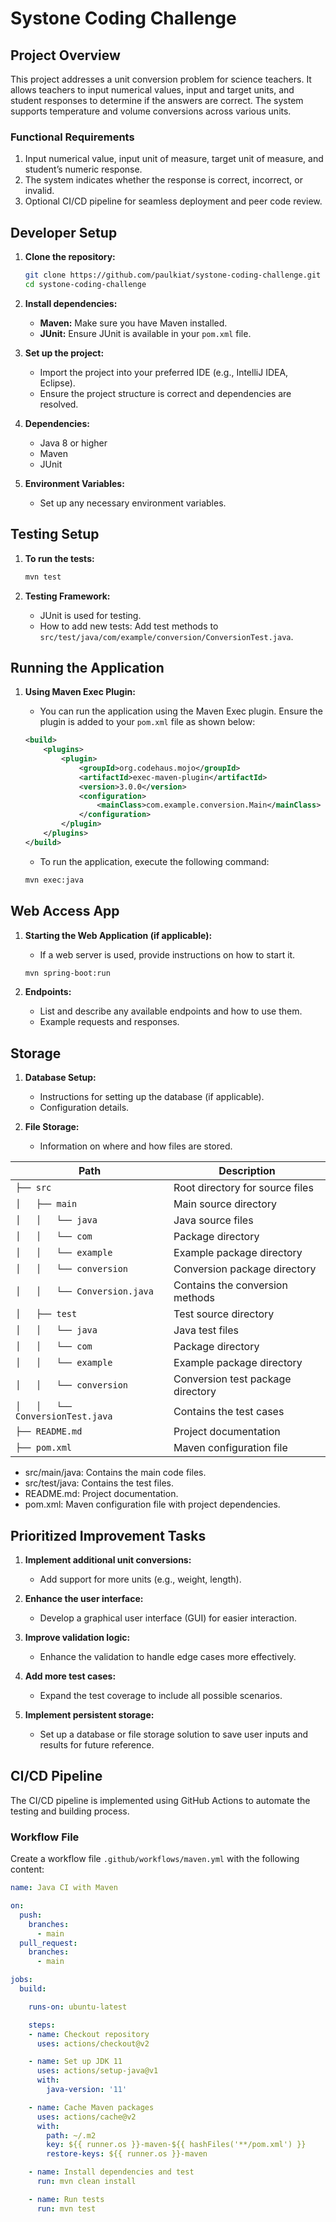 # Systone Coding Challenge

## Project Overview
This project addresses a unit conversion problem for science teachers. It allows teachers to input numerical values, input and target units, and student responses to determine if the answers are correct. The system supports temperature and volume conversions across various units.

### Functional Requirements
1. Input numerical value, input unit of measure, target unit of measure, and student’s numeric response.
2. The system indicates whether the response is correct, incorrect, or invalid.
3. Optional CI/CD pipeline for seamless deployment and peer code review.

## Developer Setup
1. **Clone the repository:**
    ```bash
    git clone https://github.com/paulkiat/systone-coding-challenge.git
    cd systone-coding-challenge
    ```

2. **Install dependencies:**
    - **Maven:** Make sure you have Maven installed.
    - **JUnit:** Ensure JUnit is available in your `pom.xml` file.

3. **Set up the project:**
    - Import the project into your preferred IDE (e.g., IntelliJ IDEA, Eclipse).
    - Ensure the project structure is correct and dependencies are resolved.

4. **Dependencies:**
    - Java 8 or higher
    - Maven
    - JUnit

5. **Environment Variables:**
    - Set up any necessary environment variables.

## Testing Setup
1. **To run the tests:**
    ```bash
    mvn test
    ```

2. **Testing Framework:**
    - JUnit is used for testing.
    - How to add new tests: Add test methods to `src/test/java/com/example/conversion/ConversionTest.java`.
   

## Running the Application
1. **Using Maven Exec Plugin:**
    - You can run the application using the Maven Exec plugin. Ensure the plugin is added to your `pom.xml` file as shown below:

    ```xml
    <build>
        <plugins>
            <plugin>
                <groupId>org.codehaus.mojo</groupId>
                <artifactId>exec-maven-plugin</artifactId>
                <version>3.0.0</version>
                <configuration>
                    <mainClass>com.example.conversion.Main</mainClass>
                </configuration>
            </plugin>
        </plugins>
    </build>
    ```

    - To run the application, execute the following command:
    ```bash
    mvn exec:java
    ```

## Web Access App
1. **Starting the Web Application (if applicable):**
    - If a web server is used, provide instructions on how to start it.
    ```bash
    mvn spring-boot:run
    ```

2. **Endpoints:**
    - List and describe any available endpoints and how to use them.
    - Example requests and responses.

## Storage
1. **Database Setup:**
    - Instructions for setting up the database (if applicable).
    - Configuration details.

2. **File Storage:**
    - Information on where and how files are stored.

| Path                                             | Description                           |
|--------------------------------------------------|---------------------------------------|
| `├── src`                                        | Root directory for source files       |
| `│   ├── main`                                   | Main source directory                 |
| `│   │   └── java`                               | Java source files                     |
| `│   │   └── com`                                | Package directory                     |
| `│   │   └── example`                            | Example package directory             |
| `│   │   └── conversion`                         | Conversion package directory          |
| `│   │   └── Conversion.java`                    | Contains the conversion methods       |
| `│   ├── test`                                   | Test source directory                 |
| `│   │   └── java`                               | Java test files                       |
| `│   │   └── com`                                | Package directory                     |
| `│   │   └── example`                            | Example package directory             |
| `│   │   └── conversion`                         | Conversion test package directory     |
| `│   │   └── ConversionTest.java`                | Contains the test cases               |
| `├── README.md`                                  | Project documentation                 |
| `├── pom.xml`                                    | Maven configuration file              |


- src/main/java: Contains the main code files.
- src/test/java: Contains the test files.
- README.md: Project documentation.
- pom.xml: Maven configuration file with project dependencies.

## Prioritized Improvement Tasks
1. **Implement additional unit conversions:**
    - Add support for more units (e.g., weight, length).

2. **Enhance the user interface:**
    - Develop a graphical user interface (GUI) for easier interaction.

3. **Improve validation logic:**
    - Enhance the validation to handle edge cases more effectively.

4. **Add more test cases:**
    - Expand the test coverage to include all possible scenarios.

5. **Implement persistent storage:**
    - Set up a database or file storage solution to save user inputs and results for future reference.

## CI/CD Pipeline
The CI/CD pipeline is implemented using GitHub Actions to automate the testing and building process.

### Workflow File
Create a workflow file `.github/workflows/maven.yml` with the following content:

```yaml
name: Java CI with Maven

on:
  push:
    branches:
      - main
  pull_request:
    branches:
      - main

jobs:
  build:

    runs-on: ubuntu-latest

    steps:
    - name: Checkout repository
      uses: actions/checkout@v2

    - name: Set up JDK 11
      uses: actions/setup-java@v1
      with:
        java-version: '11'

    - name: Cache Maven packages
      uses: actions/cache@v2
      with:
        path: ~/.m2
        key: ${{ runner.os }}-maven-${{ hashFiles('**/pom.xml') }}
        restore-keys: ${{ runner.os }}-maven

    - name: Install dependencies and test
      run: mvn clean install

    - name: Run tests
      run: mvn test
```
